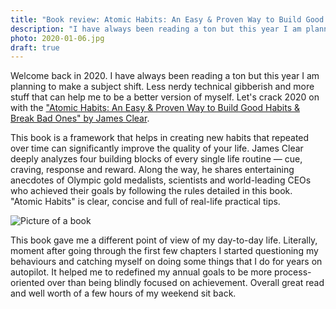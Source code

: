 ```yaml
---
title: "Book review: Atomic Habits: An Easy & Proven Way to Build Good Habits & Break Bad Ones by James Clear"
description: "I have always been reading a ton but this year I am planning to make a subject shift. Less nerdy technical gibberish and more stuff that can help me to be a better version of myself."
photo: 2020-01-06.jpg
draft: true
---
```


Welcome back in 2020. I have always been reading a ton but this year I am planning to make a subject shift. Less nerdy technical gibberish and more stuff that can help me to be a better version of myself. Let's crack 2020 on with the ["Atomic Habits: An Easy & Proven Way to Build Good Habits & Break Bad Ones" by James Clear](https://www.goodreads.com/book/show/40121378-atomic-habits).

This book is a framework that helps in creating new habits that repeated over time can significantly improve the quality of your life. James Clear deeply analyzes four building blocks of every single life routine — cue, craving, response and reward. Along the way, he shares entertaining anecdotes of Olympic gold medalists, scientists and world-leading CEOs who achieved their goals by following the rules detailed in this book. "Atomic Habits" is clear, concise and full of real-life practical tips.

![Picture of a book](/photos/2020-01-06-1.jpg)

This book gave me a different point of view of my day-to-day life. Literally, moment after going through the first few chapters I started questioning my behaviours and catching myself on doing some things that I do for years on autopilot. It helped me to redefined my annual goals to be more process-oriented over than being blindly focused on achievement. Overall great read and well worth of a few hours of my weekend sit back.
